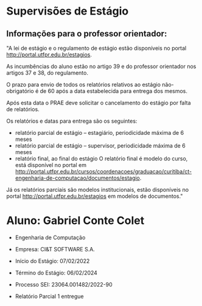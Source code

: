 # Supervisões de Estágio

## Informações para o professor orientador:

"A lei de estágio e o regulamento de estágio estão disponíveis no portal http://portal.utfpr.edu.br/estagios. 

As incumbências do aluno estão no artigo 39 e do professor orientador nos artigos 37 e 38, do regulamento.

O prazo para envio de todos os relatórios relativos ao estágio não-obrigatório é de 60 após a data estabelecida para entrega dos mesmos. 

Após esta data o PRAE deve solicitar o cancelamento do estágio por falta de relatórios.

Os relatórios e datas para entrega são os seguintes:
- relatório parcial de estágio – estagiário, periodicidade máxima de 6 meses
- relatório parcial de estágio – supervisor, periodicidade máxima de 6 meses
- relatório final, ao final do estágio
O relatório final é modelo do curso, está disponível 
no portal em http://portal.utfpr.edu.br/cursos/coordenacoes/graduacao/curitiba/ct-engenharia-de-computacao/documentos/estagio. 

Já os relatórios parciais são modelos institucionais, estão disponíveis no portal http://portal.utfpr.edu.br/estagios em modelos de documentos."

# Aluno: Gabriel Conte Colet


- Engenharia de Computação
- Empresa: CI&T SOFTWARE S.A.
- Início do Estágio: 07/02/2022
- Término do Estágio: 06/02/2024
- Processo SEI: 23064.001482/2022-90

- Relatório Parcial 1 entregue
